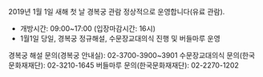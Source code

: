 2019년 1월 1일 새해 첫 날 경복궁 관람 정상적으로 운영합니다(유료 관람).
- 개방시간: 09:00~17:00 (입장마감시간: 16시)
- 1월1일 당일, 경복궁 정규해설, 수문장교대의식 진행 및 버들마루 운영

경복궁 해설 문의(경복궁 안내실): 02-3700-3900~3901
수문장교대의식 문의(한국문화재재단): 02-3210-1645
버들마루 문의(한국문화재재단): 02-2270-1202